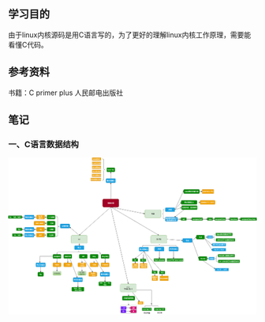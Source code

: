 ## 学习目的
由于linux内核源码是用C语言写的，为了更好的理解linux内核工作原理，需要能看懂C代码。

## 参考资料
书籍：C primer plus 人民邮电出版社


## 笔记

### 一、C语言数据结构

![数据结构](https://github.com/shanwuxiongxiong/mylearning0526/blob/master/C%20%E6%95%B0%E6%8D%AE%E7%B1%BB%E5%9E%8B.png)
